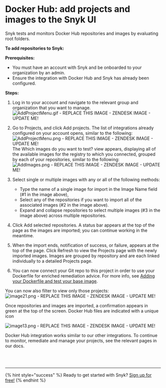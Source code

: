 # Docker Hub: add projects and images to the Snyk UI

Snyk tests and monitors Docker Hub repositories and images by evaluating root folders.

**To add repositories to Snyk:**

**Prerequisites:**

* You must have an account with Snyk and be onboarded to your organization by an admin.
* Ensure the integration with Docker Hub and Snyk has already been configured.

**Steps:**

1. Log in to your account and navigate to the relevant group and organization that you want to manage. ![AddProjectMenu.gif - REPLACE THIS IMAGE - ZENDESK IMAGE - UPDATE ME!](https://support.snyk.io/hc/article_attachments/360007147238/uuid-da316a4a-c823-cf03-f37f-5305446dc970-en.gif/)

2. Go to Projects, and click Add projects. The list of integrations already configured on your account opens, similar to the following: ![AddProjectMenu.png - REPLACE THIS IMAGE - ZENDESK IMAGE - UPDATE ME!](https://support.snyk.io/hc/article_attachments/360007065917/uuid-dd01aab7-482f-0fc2-01de-c2427a14a0e0-en.png/) 
   The Which images do you want to test? view appears, displaying all of the available images for the registry to which you connected, grouped by each of your repositories, similar to the following: ![AddImages.png - REPLACE THIS IMAGE - ZENDESK IMAGE - UPDATE ME!](https://support.snyk.io/hc/article_attachments/360007065937/uuid-bd9cf629-f5fb-b28b-1fc1-40df2367a7f9-en.png/)
3. Select single or multiple images with any or all of the following methods:
   * Type the name of a single image for import in the Image Name field \(\#1 in the image above\),
   * Select any of the repositories if you want to import all of the associated images \(\#2 in the image above\).
   * Expand and collapse repositories to select multiple images \(\#3 in the image above\) across multiple repositories.
4. Click Add selected repositories.
   A status bar appears at the top of the page as the images are imported; you can continue working in the meantime.
5. When the import ends, notification of success, or failure, appears at the top of the page. Click Refresh to view the Projects page with the newly imported images. Images are grouped by repository and are each linked individually to a detailed Projects page.
6. You can now connect your Git repo to this project in order to use your Dockerfile for enriched remediation advice. For more info, see [Adding your Dockerfile and test your base image](https://support.snyk.io/hc/articles/360003916218#UUID-9ab347a6-8af0-ef6c-5ebd-cec21fbfab29).

You can now also filter to view only those projects:![image21.png - REPLACE THIS IMAGE - ZENDESK IMAGE - UPDATE ME!](https://support.snyk.io/hc/article_attachments/360007147258/uuid-ce306bb8-1d6d-c895-bdb5-3a7cd551977b-en.png/)

Once repositories and images are imported, a confirmation appears in green at the top of the screen. Docker Hub files are indicated with a unique icon

![image13.png - REPLACE THIS IMAGE - ZENDESK IMAGE - UPDATE ME!](https://support.snyk.io/hc/article_attachments/360007147278/uuid-dde0b6df-e45a-b01f-827f-79c1b8a7524b-en.png/)

Docker Hub integration works similar to our other integrations. To continue to monitor, remediate and manage your projects, see the relevant pages in our docs.

 
<br><br><hr>

{% hint style="success" %}
Ready to get started with Snyk? [Sign up for free!](https://snyk.io/login?cta=sign-up&loc=footer&page=support_docs_page/)
{% endhint %}